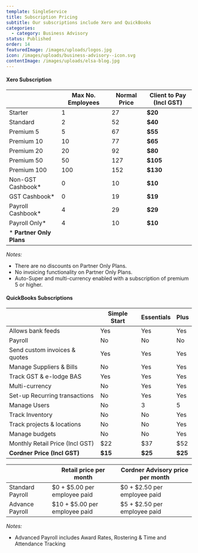 ```yaml
---
template: SingleService
title: Subscription Pricing
subtitle: Our subscriptions include Xero and QuickBooks
categories:
  - category: Business Advisory
status: Published
order: 14
featuredImage: /images/uploads/logos.jpg
icon: /images/uploads/business-advisory--icon.svg
contentImage: /images/uploads/elsa-blog.jpg
---
```

#### Xero Subscription

|                           | Max No. Employees | Normal Price | **Client to Pay (Incl GST)** |
| ------------------------- | ----------------- | ------------ | ---------------------------- |
| Starter                   | 1                 | 27           | **$20**                      |
| Standard                  | 2                 | 52           | **$40**                      |
| Premium 5                 | 5                 | 67           | **$55**                      |
| Premium 10                | 10                | 77           | **$65**                      |
| Premium 20                | 20                | 92           | **$80**                      |
| Premium 50                | 50                | 127          | **$105**                     |
| Premium 100               | 100               | 152          | **$130**                     |
| Non-GST Cashbook*         | 0                 | 10           | **$10**                      |
| GST Cashbook*             | 0                 | 19           | **$19**                      |
| Payroll Cashbook*         | 4                 | 29           | **$29**                      |
| Payroll Only*             | 4                 | 10           | **$10**                      |
| \* **Partner Only Plans** |                   |              |                              |

*Notes:*

* There are no discounts on Partner Only Plans. 
* No invoicing functionality on Partner Only Plans.
* Auto-Super and multi-currency enabled with a subscription of premium 5 or higher.

#### QuickBooks Subscriptions

|                                 | Simple Start | Essentials | Plus    |
| ------------------------------- | ------------ | ---------- | ------- |
| Allows bank feeds               | Yes          | Yes        | Yes     |
| Payroll                         | No           | No         | No      |
| Send custom invoices & quotes   | Yes          | Yes        | Yes     |
| Manage Suppliers & Bills        | No           | Yes        | Yes     |
| Track GST & e-lodge BAS         | Yes          | Yes        | Yes     |
| Multi-currency                  | No           | Yes        | Yes     |
| Set-up Recurring transactions   | No           | Yes        | Yes     |
| Manage Users                    | No           | 3          | 5       |
| Track Inventory                 | No           | No         | Yes     |
| Track projects & locations      | No           | No         | Yes     |
| Manage budgets                  | No           | No         | Yes     |
| Monthly Retail Price (Incl GST) | $22          | $37        | $52     |
| **Cordner Price (Incl GST)**    | **$15**      | **$25**    | **$25** |

|                  | Retail price per month        | **Cordner Advisory price per month** |
| ---------------- | ----------------------------- | ------------------------------------ |
| Standard Payroll | $0 + $5.00 per employee paid  | $0 + $2.50 per employee paid         |
| Advance Payroll  | $10 + $5.00 per employee paid | $5 + $2.50 per employee paid         |

*Notes:*

* Advanced Payroll includes Award Rates, Rostering & Time and Attendance Tracking